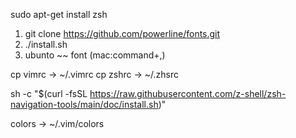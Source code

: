 sudo apt-get install zsh

1. git clone https://github.com/powerline/fonts.git
2. ./install.sh
3. ubunto ~~ font (mac:command+,)

cp vimrc -> ~/.vimrc
cp zshrc -> ~/.zhsrc

sh -c "$(curl -fsSL https://raw.githubusercontent.com/z-shell/zsh-navigation-tools/main/doc/install.sh)"

 colors -> ~/.vim/colors
